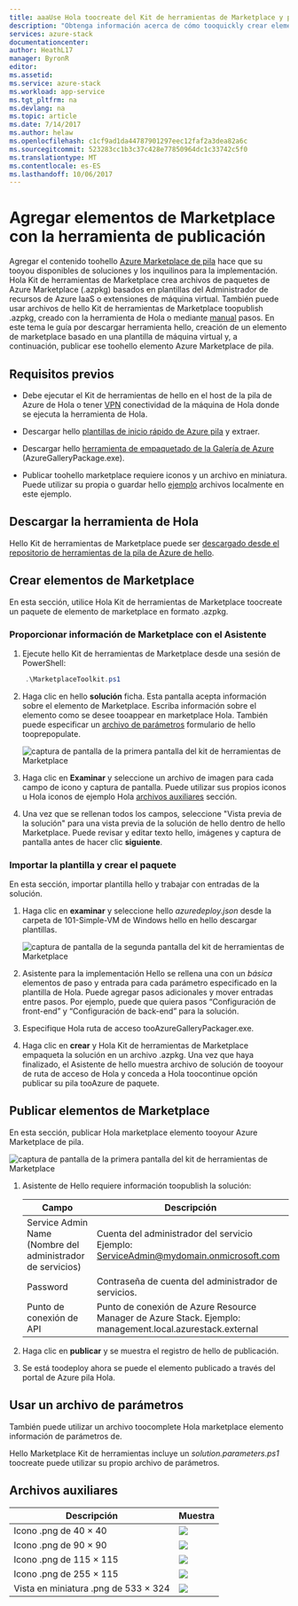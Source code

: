```yaml
---
title: aaaUse Hola toocreate del Kit de herramientas de Marketplace y publicar elementos de marketplace | Documentos de Microsoft
description: "Obtenga información acerca de cómo tooquickly crear elementos de marketplace con hello Kit de herramientas de publicación"
services: azure-stack
documentationcenter: 
author: HeathL17
manager: ByronR
editor: 
ms.assetid: 
ms.service: azure-stack
ms.workload: app-service
ms.tgt_pltfrm: na
ms.devlang: na
ms.topic: article
ms.date: 7/14/2017
ms.author: helaw
ms.openlocfilehash: c1cf9ad1da44787901297eec12faf2a3dea82a6c
ms.sourcegitcommit: 523283cc1b3c37c428e77850964dc1c33742c5f0
ms.translationtype: MT
ms.contentlocale: es-ES
ms.lasthandoff: 10/06/2017
---
```

#  <a name="add-marketplace-items-using-publishing-tool"></a>Agregar elementos de Marketplace con la herramienta de publicación
Agregar el contenido toohello [Azure Marketplace de pila](azure-stack-marketplace.md) hace que su tooyou disponibles de soluciones y los inquilinos para la implementación.  Hola Kit de herramientas de Marketplace crea archivos de paquetes de Azure Marketplace (.azpkg) basados en plantillas del Administrador de recursos de Azure IaaS o extensiones de máquina virtual.  También puede usar archivos de hello Kit de herramientas de Marketplace toopublish .azpkg, creado con la herramienta de Hola o mediante [manual](azure-stack-create-and-publish-marketplace-item.md) pasos.  En este tema le guía por descargar herramienta hello, creación de un elemento de marketplace basado en una plantilla de máquina virtual y, a continuación, publicar ese toohello elemento Azure Marketplace de pila.     


## <a name="prerequisites"></a>Requisitos previos
 - Debe ejecutar el Kit de herramientas de hello en el host de la pila de Azure de Hola o tener [VPN](azure-stack-connect-azure-stack.md#connect-to-azure-stack-with-vpn) conectividad de la máquina de Hola donde se ejecuta la herramienta de Hola.

 - Descargar hello [plantillas de inicio rápido de Azure pila](https://github.com/Azure/AzureStack-QuickStart-Templates/archive/master.zip) y extraer.

 - Descargar hello [herramienta de empaquetado de la Galería de Azure](http://aka.ms/azurestackmarketplaceitem) (AzureGalleryPackage.exe). 

 - Publicar toohello marketplace requiere iconos y un archivo en miniatura.  Puede utilizar su propia o guardar hello [ejemplo](azure-stack-marketplace-publisher.md#support-files) archivos localmente en este ejemplo.

## <a name="download-hello-tool"></a>Descargar la herramienta de Hola
Hello Kit de herramientas de Marketplace puede ser [descargado desde el repositorio de herramientas de la pila de Azure de hello](azure-stack-powershell-download.md).


##  <a name="create-marketplace-items"></a>Crear elementos de Marketplace
En esta sección, utilice Hola Kit de herramientas de Marketplace toocreate un paquete de elemento de marketplace en formato .azpkg.  

### <a name="provide-marketplace-information-with-wizard"></a>Proporcionar información de Marketplace con el Asistente
1. Ejecute hello Kit de herramientas de Marketplace desde una sesión de PowerShell:
```PowerShell
    .\MarketplaceToolkit.ps1
```

2. Haga clic en hello **solución** ficha.  Esta pantalla acepta información sobre el elemento de Marketplace. Escriba información sobre el elemento como se desee tooappear en marketplace Hola.  También puede especificar un [archivo de parámetros](azure-stack-marketplace-publisher.md#use-a-parameters-file) formulario de hello tooprepopulate.  
    
    ![captura de pantalla de la primera pantalla del kit de herramientas de Marketplace](./media/azure-stack-marketplace-publisher/image7.png)
3. Haga clic en **Examinar** y seleccione un archivo de imagen para cada campo de icono y captura de pantalla.  Puede utilizar sus propios iconos u Hola iconos de ejemplo Hola [archivos auxiliares](azure-stack-marketplace-publisher.md#support-files) sección.
4. Una vez que se rellenan todos los campos, seleccione "Vista previa de la solución" para una vista previa de la solución de hello dentro de hello Marketplace.  Puede revisar y editar texto hello, imágenes y captura de pantalla antes de hacer clic **siguiente**.  

### <a name="import-template-and-create-package"></a>Importar la plantilla y crear el paquete
En esta sección, importar plantilla hello y trabajar con entradas de la solución.

1.  Haga clic en **examinar** y seleccione hello *azuredeploy.json* desde la carpeta de 101-Simple-VM de Windows hello en hello descargar plantillas.

    ![captura de pantalla de la segunda pantalla del kit de herramientas de Marketplace](./media/azure-stack-marketplace-publisher/image8.png)
2.  Asistente para la implementación Hello se rellena una con un *básica* elementos de paso y entrada para cada parámetro especificado en la plantilla de Hola.  Puede agregar pasos adicionales y mover entradas entre pasos.  Por ejemplo, puede que quiera pasos “Configuración de front-end” y “Configuración de back-end” para la solución.
3.  Especifique Hola ruta de acceso tooAzureGalleryPackager.exe.  
4.  Haga clic en **crear** y Hola Kit de herramientas de Marketplace empaqueta la solución en un archivo .azpkg.  Una vez que haya finalizado, el Asistente de hello muestra archivo de solución de tooyour de ruta de acceso de Hola y conceda a Hola toocontinue opción publicar su pila tooAzure de paquete.


## <a name="publish-marketplace-items"></a>Publicar elementos de Marketplace
En esta sección, publicar Hola marketplace elemento tooyour Azure Marketplace de pila.

![captura de pantalla de la primera pantalla del kit de herramientas de Marketplace](./media/azure-stack-marketplace-publisher/image9.png)

1.  Asistente de Hello requiere información toopublish la solución:
    
    |Campo|Descripción|
    |-----|-----|
    | Service Admin Name (Nombre del administrador de servicios) | Cuenta del administrador del servicio  Ejemplo: ServiceAdmin@mydomain.onmicrosoft.com |
    | Password | Contraseña de cuenta del administrador de servicios. |
    | Punto de conexión de API | Punto de conexión de Azure Resource Manager de Azure Stack.  Ejemplo: management.local.azurestack.external |
2.  Haga clic en **publicar** y se muestra el registro de hello de publicación.
3.  Se está toodeploy ahora se puede el elemento publicado a través del portal de Azure pila Hola.


## <a name="use-a-parameters-file"></a>Usar un archivo de parámetros
También puede utilizar un archivo toocomplete Hola marketplace elemento información de parámetros de.  

Hello Marketplace Kit de herramientas incluye un *solution.parameters.ps1* toocreate puede utilizar su propio archivo de parámetros.


## <a name="support-files"></a>Archivos auxiliares
| Descripción | Muestra |
| ----- | ----- |
| Icono .png de 40 × 40 | ![](./media/azure-stack-marketplace-publisher/image1.png) |
| Icono .png de 90 × 90 | ![](./media/azure-stack-marketplace-publisher/image2.png) |
| Icono .png de 115 × 115 | ![](./media/azure-stack-marketplace-publisher/image3.png) |
| Icono .png de 255 × 115 | ![](./media/azure-stack-marketplace-publisher/image4.png) |
| Vista en miniatura .png de 533 × 324 | ![](./media/azure-stack-marketplace-publisher/image5.png) |


